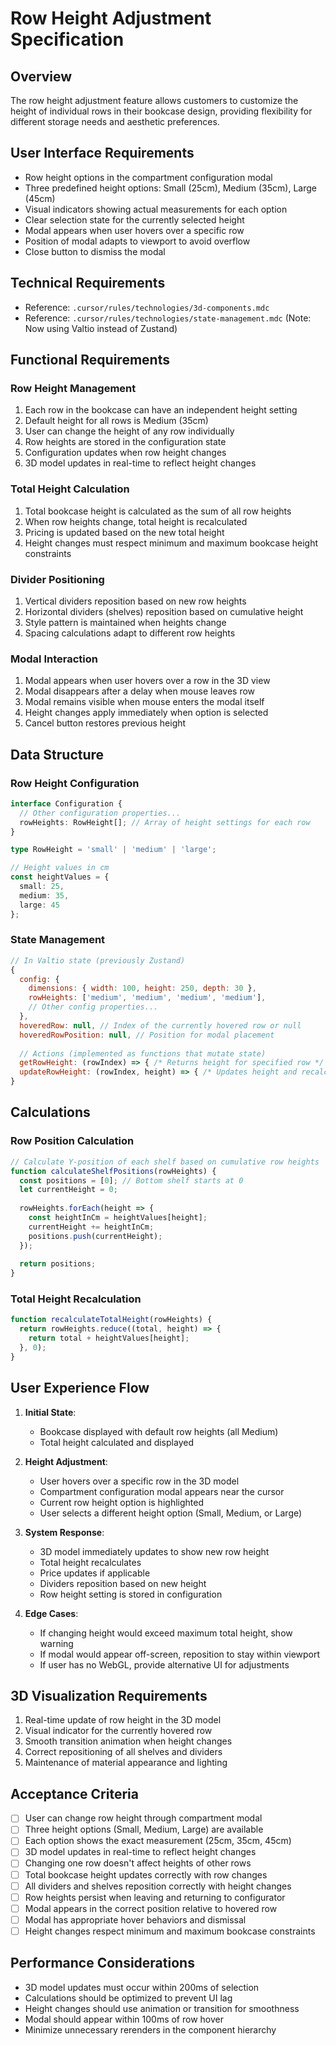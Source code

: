 # Row Height Adjustment Specification

## Overview
The row height adjustment feature allows customers to customize the height of individual rows in their bookcase design, providing flexibility for different storage needs and aesthetic preferences.

## User Interface Requirements
- Row height options in the compartment configuration modal
- Three predefined height options: Small (25cm), Medium (35cm), Large (45cm)
- Visual indicators showing actual measurements for each option
- Clear selection state for the currently selected height
- Modal appears when user hovers over a specific row
- Position of modal adapts to viewport to avoid overflow
- Close button to dismiss the modal

## Technical Requirements
- Reference: `.cursor/rules/technologies/3d-components.mdc`
- Reference: `.cursor/rules/technologies/state-management.mdc` (Note: Now using Valtio instead of Zustand)

## Functional Requirements

### Row Height Management
1. Each row in the bookcase can have an independent height setting
2. Default height for all rows is Medium (35cm)
3. User can change the height of any row individually
4. Row heights are stored in the configuration state
5. Configuration updates when row height changes
6. 3D model updates in real-time to reflect height changes

### Total Height Calculation
1. Total bookcase height is calculated as the sum of all row heights
2. When row heights change, total height is recalculated
3. Pricing is updated based on the new total height
4. Height changes must respect minimum and maximum bookcase height constraints

### Divider Positioning
1. Vertical dividers reposition based on new row heights
2. Horizontal dividers (shelves) reposition based on cumulative height
3. Style pattern is maintained when heights change
4. Spacing calculations adapt to different row heights

### Modal Interaction
1. Modal appears when user hovers over a row in the 3D view
2. Modal disappears after a delay when mouse leaves row
3. Modal remains visible when mouse enters the modal itself
4. Height changes apply immediately when option is selected
5. Cancel button restores previous height

## Data Structure

### Row Height Configuration
```typescript
interface Configuration {
  // Other configuration properties...
  rowHeights: RowHeight[]; // Array of height settings for each row
}

type RowHeight = 'small' | 'medium' | 'large';

// Height values in cm
const heightValues = {
  small: 25,
  medium: 35,
  large: 45
};
```

### State Management
```javascript
// In Valtio state (previously Zustand)
{
  config: {
    dimensions: { width: 100, height: 250, depth: 30 },
    rowHeights: ['medium', 'medium', 'medium', 'medium'],
    // Other config properties...
  },
  hoveredRow: null, // Index of the currently hovered row or null
  hoveredRowPosition: null, // Position for modal placement
  
  // Actions (implemented as functions that mutate state)
  getRowHeight: (rowIndex) => { /* Returns height for specified row */ },
  updateRowHeight: (rowIndex, height) => { /* Updates height and recalculates total */ }
}
```

## Calculations

### Row Position Calculation
```javascript
// Calculate Y-position of each shelf based on cumulative row heights
function calculateShelfPositions(rowHeights) {
  const positions = [0]; // Bottom shelf starts at 0
  let currentHeight = 0;
  
  rowHeights.forEach(height => {
    const heightInCm = heightValues[height];
    currentHeight += heightInCm;
    positions.push(currentHeight);
  });
  
  return positions;
}
```

### Total Height Recalculation
```javascript
function recalculateTotalHeight(rowHeights) {
  return rowHeights.reduce((total, height) => {
    return total + heightValues[height];
  }, 0);
}
```

## User Experience Flow

1. **Initial State**:
   - Bookcase displayed with default row heights (all Medium)
   - Total height calculated and displayed

2. **Height Adjustment**:
   - User hovers over a specific row in the 3D model
   - Compartment configuration modal appears near the cursor
   - Current row height option is highlighted
   - User selects a different height option (Small, Medium, or Large)

3. **System Response**:
   - 3D model immediately updates to show new row height
   - Total height recalculates
   - Price updates if applicable
   - Dividers reposition based on new height
   - Row height setting is stored in configuration

4. **Edge Cases**:
   - If changing height would exceed maximum total height, show warning
   - If modal would appear off-screen, reposition to stay within viewport
   - If user has no WebGL, provide alternative UI for adjustments

## 3D Visualization Requirements
1. Real-time update of row height in the 3D model
2. Visual indicator for the currently hovered row
3. Smooth transition animation when height changes
4. Correct repositioning of all shelves and dividers
5. Maintenance of material appearance and lighting

## Acceptance Criteria
- [ ] User can change row height through compartment modal
- [ ] Three height options (Small, Medium, Large) are available
- [ ] Each option shows the exact measurement (25cm, 35cm, 45cm)
- [ ] 3D model updates in real-time to reflect height changes
- [ ] Changing one row doesn't affect heights of other rows
- [ ] Total bookcase height updates correctly with row changes
- [ ] All dividers and shelves reposition correctly with height changes
- [ ] Row heights persist when leaving and returning to configurator
- [ ] Modal appears in the correct position relative to hovered row
- [ ] Modal has appropriate hover behaviors and dismissal
- [ ] Height changes respect minimum and maximum bookcase constraints

## Performance Considerations
- 3D model updates must occur within 200ms of selection
- Calculations should be optimized to prevent UI lag
- Height changes should use animation or transition for smoothness
- Modal should appear within 100ms of row hover
- Minimize unnecessary rerenders in the component hierarchy